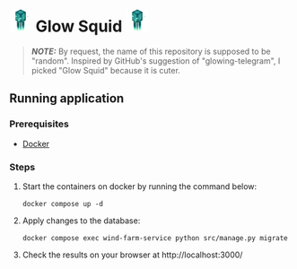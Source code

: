 # <img alt="Glow Squid from Minecraft" src="images/Glow_Squid_BE1.webp" width="40" height="40" /> Glow Squid <img alt="Glow Squid from Minecraft" src="images/Glow_Squid_BE1.webp" width="40" height="40" />

> **_NOTE:_**  By request, the name of this repository is supposed to be "random".
> Inspired by GitHub's suggestion of "glowing-telegram", I picked "Glow Squid" because it is cuter.

## Running application

### Prerequisites
- [Docker](https://docs.docker.com/engine/install/)

### Steps
1. Start the containers on docker by running the command below:
    ```
    docker compose up -d
    ```

2. Apply changes to the database:
   ```
   docker compose exec wind-farm-service python src/manage.py migrate
   ```

3. Check the results on your browser at http://localhost:3000/
